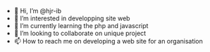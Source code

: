 - 👋 Hi, I’m @hjr-ib
- 👀 I’m interested in developping site web
- 🌱 I’m currently learning the php and javascript
- 💞️ I’m looking to collaborate on unique project
- 📫 How to reach me on developing a web site for an organisation

<!---
hjr-ib/hjr-ib is a ✨ special ✨ repository because its `README.md` (this file) appears on your GitHub profile.
You can click the Preview link to take a look at your changes.
--->
